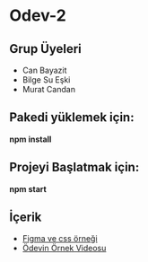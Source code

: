 # Odev-2

## Grup Üyeleri
- Can Bayazit
- Bilge Su Eşki
- Murat Candan

## Pakedi yüklemek için:

**npm install**

## Projeyi Başlatmak için:

**npm start**

## İçerik

-  [Figma ve css örneği](https://www.figma.com/file/9WxsY4qgl7Elca9cv9Y5z6/Untitled?node-id=0%3A1)
- [Ödevin Örnek Videosu](https://www.loom.com/share/f6db31129ce64027b011a872dd91b867)

